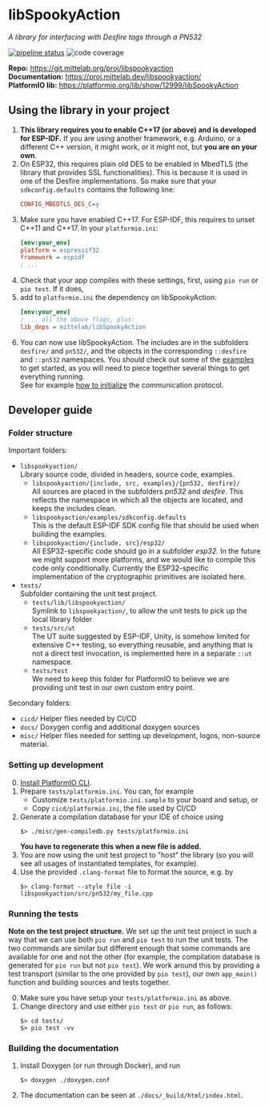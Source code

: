 # libSpookyAction
*A library for interfacing with Desfire tags through a PN532*

[![pipeline status](https://git.mittelab.org/proj/libspookyaction/badges/master/pipeline.svg)](https://git.mittelab.org/proj/libspookyaction/-/commits/master)
![code coverage](https://git.mittelab.org/proj/libspookyaction/badges/master/coverage.svg)

**Repo:** https://git.mittelab.org/proj/libspookyaction  
**Documentation:** https://proj.mittelab.dev/libspookyaction/  
**PlatformIO lib:** https://platformio.org/lib/show/12999/libSpookyAction

## Using the library in your project
1. **This library requires you to enable C++17 (or above) and is developed for ESP-IDF.** If you are using another
   framework, e.g. Arduino, or a different C++ version, it might work, or it might not, but **you are on your own**.
2. On ESP32, this requires plain old DES to be enabled in MbedTLS (the library that provides SSL functionalities).
   This is because it is used in one of the Desfire implementations. So make sure that your `sdkconfig.defaults` 
   contains the following line:
   ```ini
   CONFIG_MBEDTLS_DES_C=y
   ```
3. Make sure you have enabled C++17. For ESP-IDF, this requires to unset C++11 and C++17. In your `platformio.ini`:
   ```ini
   [env:your_env]
   platform = espressif32
   framework = espidf
   ; ...
   ```
4. Check that your app compiles with these settings, first, using `pio run` or `pio test`. If it does,
5. add to `platformio.ini` the dependency on libSpookyAction:
   ```ini
   [env:your_env]
   ; ... all the above flags, plus:
   lib_deps = mittelab/libSpookyAction
   ```
6. You can now use libSpookyAction. The includes are in the subfolders `desfire/` and `pn532/`, and the objects in the
   corresponding `::desfire` and `::pn532` namespaces. You should check out some of the [examples][1] to get started,
   as you will need to piece together several things to get everything running.  
   See for example [how to initialize][2] the communication protocol.

[1]: https://platformio.org/lib/show/12999/libSpookyAction/examples
[2]: https://git.mittelab.org/proj/libspookyaction/-/blob/master/libspookyaction/examples/initialize.cpp

## Developer guide

### Folder structure
Important folders:
* `libspookyaction/`  
  Library source code, divided in headers, source code, examples.
    * `libspookyaction/{include, src, examples}/{pn532, desfire}/`  
      All sources are placed in the subfolders *pn532* and *desfire*. This reflects the namespace in which
      all the objects are located, and keeps the includes clean.
    * `libspookyaction/examples/sdkconfig.defaults`  
      This is the default ESP-IDF SDK config file that should be used when building the examples.  
    * `libspookyaction/{include, src}/esp32/`  
      All ESP32-specific code should go in a subfolder *esp32*. In the future we might support more platforms, and we 
      would like to compile this code only conditionally. Currently the ESP32-specific implementation of the
      cryptographic primitives are isolated here.
* `tests/`  
  Subfolder containing the unit test project.
    * `tests/lib/libspookyaction/`  
      Symlink to `libspookyaction/`, to allow the unit tests to pick up the local library folder
    * `tests/src/ut`  
      The UT suite suggested by ESP-IDF, Unity, is somehow limited for extensive C++ testing, so everything reusable,
      and anything that is not a direct test invocation, is implemented here in a separate `::ut` namespace. 
    * `tests/test`  
      We need to keep this folder for PlatformIO to believe we are providing unit test in our own
      custom entry point.

Secondary folders:
* `cicd/` Helper files needed by CI/CD
* `docs/` Doxygen config and additional doxygen sources
* `misc/` Helper files needed for setting up development, logos, non-source material.

### Setting up development
0. [Install PlatformIO CLI](https://platformio.org/install/cli).
1. Prepare `tests/platformio.ini`. You can, for example
    * Customize `tests/platformio.ini.sample` to your board and setup, or
    * Copy `cicd/platformio.ini`, the file used by CI/CD
2. Generate a compilation database for your IDE of choice using
   ```shell
   $> ./misc/gen-compiledb.py tests/platformio.ini       
   ```
   **You have to regenerate this when a new file is added.**
3. You are now using the unit test project to "host" the library (so you will see all usages of instantiated templates,
   for example).
4. Use the provided `.clang-format` file to format the source, e.g. by
   ```shell
   $> clang-format --style file -i libspookyaction/src/pn532/my_file.cpp
   ```

### Running the tests
**Note on the test project structure.**
We set up the unit test project in such a way that we can use both `pio run` and `pio test` to run the unit tests.
The two commands are similar but different enough that some commands are available for one and not the other (for
example, the compilation database is generated for `pio run` but not `pio test`). We work around this by providing a
test transport (similar to the one provided by `pio test`), our own `app_main()` function and building sources and tests
together.

0. Make sure you have setup your `tests/platformio.ini` as above.
1. Change directory and use either `pio test` or `pio run`, as follows:
   ```shell
   $> cd tests/
   $> pio test -vv
   ```

### Building the documentation
1. Install Doxygen (or run through Docker), and run
   ```shell
   $> doxygen ./doxygen.conf
   ```
2. The documentation can be seen at `./docs/_build/html/index.html`.
